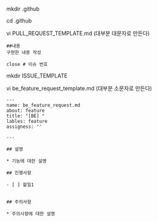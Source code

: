 mkdir .github

cd .github

vi PULL_REQUEST_TEMPLATE.md (대부분 대문자로 만든다)

```
##내용
구현한 내용 작성

close # 이슈 번호
```

mkdir ISSUE_TEMPLATE

vi be_feature_request_template.md (대부분 소문자로 만든다)

```
---
name: be_feature_request.md
about: feature
title: "[BE] "
lables: feature
assigness: ''

---

## 설명

* 기능에 대한 설명

## 진행사항

- [ ] 할일1


## 주의사항

* 주의사항에 대한 설명
```



